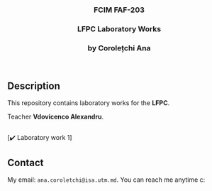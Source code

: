 <h3 align="center">FCIM FAF-203</h3>
  <div align="center">
    <h3>LFPC Laboratory Works</h3>
    <h3>by Corolețchi Ana</h3>
  <br/>
  </div>

 
## Description

This repository contains laboratory works for the **LFPC**.

Teacher **Vdovicenco Alexandru**.

##
[:heavy_check_mark: Laboratory work 1]

## Contact

My email: `ana.coroletchi@isa.utm.md`. You can reach me anytime c:

